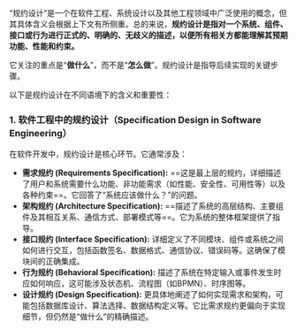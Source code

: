 “规约设计”是一个在软件工程、系统设计以及其他工程领域中广泛使用的概念，但其具体含义会根据上下文有所侧重。总的来说，**规约设计是指对一个系统、组件、接口或行为进行正式的、明确的、无歧义的描述，以便所有相关方都能理解其预期功能、性能和约束。**

它关注的重点是“**做什么**”，而不是“**怎么做**”。规约设计是指导后续实现的关键步骤。

以下是规约设计在不同语境下的含义和重要性：
### 1. 软件工程中的规约设计（Specification Design in Software Engineering）

在软件开发中，规约设计是核心环节。它通常涉及：

- **需求规约 (Requirements Specification):** ==这是最上层的规约，详细描述了用户和系统需要什么功能、非功能需求（如性能、安全性、可用性等）以及各种约束==。它回答了“系统应该做什么？”的问题。
- **架构规约 (Architecture Specification):** ==描述了系统的高层结构、主要组件及其相互关系、通信方式、部署模式等==。它为系统的整体框架提供了指导。
- **接口规约 (Interface Specification):** 详细定义了不同模块、组件或系统之间如何进行交互，包括函数签名、数据格式、通信协议、错误码等。这确保了模块间的正确集成。
- **行为规约 (Behavioral Specification):** 描述了系统在特定输入或事件发生时应如何响应，这可能涉及状态机、流程图（如BPMN）、时序图等。
- **设计规约 (Design Specification):** 更具体地阐述了如何实现需求和架构，可能包括数据库设计、算法选择、数据结构定义等。它比需求规约更偏向于实现细节，但仍然是“做什么”的精确描述。